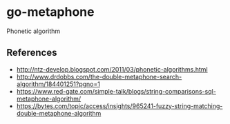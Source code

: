 # go-metaphone
Phonetic algorithm

## References
- http://ntz-develop.blogspot.com/2011/03/phonetic-algorithms.html
- http://www.drdobbs.com/the-double-metaphone-search-algorithm/184401251?pgno=1
- https://www.red-gate.com/simple-talk/blogs/string-comparisons-sql-metaphone-algorithm/
- https://bytes.com/topic/access/insights/965241-fuzzy-string-matching-double-metaphone-algorithm
